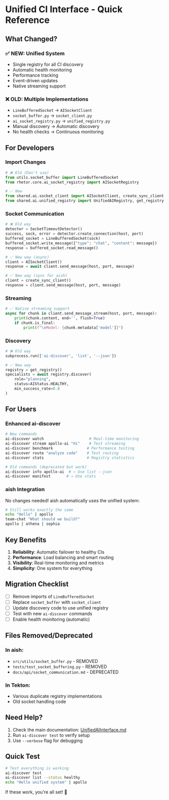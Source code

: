# Unified CI Interface - Quick Reference

## What Changed?

### ✅ NEW: Unified System
- Single registry for all CI discovery
- Automatic health monitoring
- Performance tracking
- Event-driven updates
- Native streaming support

### ❌ OLD: Multiple Implementations
- `LineBufferedSocket` → `AISocketClient`
- `socket_buffer.py` → `socket_client.py`
- `ai_socket_registry.py` → `unified_registry.py`
- Manual discovery → Automatic discovery
- No health checks → Continuous monitoring

## For Developers

### Import Changes

```python
# ❌ Old (Don't use)
from utils.socket_buffer import LineBufferedSocket
from rhetor.core.ai_socket_registry import AISocketRegistry

# ✅ New
from shared.ai.socket_client import AISocketClient, create_sync_client
from shared.ai.unified_registry import UnifiedAIRegistry, get_registry
```

### Socket Communication

```python
# ❌ Old way
detector = SocketTimeoutDetector()
success, sock, error = detector.create_connection(host, port)
buffered_socket = LineBufferedSocket(sock)
buffered_socket.write_message({"type": "chat", "content": message})
response = buffered_socket.read_message()

# ✅ New way (async)
client = AISocketClient()
response = await client.send_message(host, port, message)

# ✅ New way (sync for aish)
client = create_sync_client()
response = client.send_message(host, port, message)
```

### Streaming

```python
# ✅ Native streaming support
async for chunk in client.send_message_stream(host, port, message):
    print(chunk.content, end='', flush=True)
    if chunk.is_final:
        print(f"\nModel: {chunk.metadata['model']}")
```

### Discovery

```python
# ❌ Old way
subprocess.run(['ai-discover', 'list', '--json'])

# ✅ New way
registry = get_registry()
specialists = await registry.discover(
    role="planning",
    status=AIStatus.HEALTHY,
    min_success_rate=0.8
)
```

## For Users

### Enhanced ai-discover

```bash
# New commands
ai-discover watch                    # Real-time monitoring
ai-discover stream apollo-ai "Hi"    # Test streaming
ai-discover benchmark               # Performance testing
ai-discover route "analyze code"    # Test routing
ai-discover stats                   # Registry statistics

# Old commands (deprecated but work)
ai-discover info apollo-ai  # → Use list --json
ai-discover manifest       # → Use stats
```

### aish Integration

No changes needed! aish automatically uses the unified system:

```bash
# Still works exactly the same
echo "Hello" | apollo
team-chat "What should we build?"
apollo | athena | sophia
```

## Key Benefits

1. **Reliability**: Automatic failover to healthy CIs
2. **Performance**: Load balancing and smart routing
3. **Visibility**: Real-time monitoring and metrics
4. **Simplicity**: One system for everything

## Migration Checklist

- [ ] Remove imports of `LineBufferedSocket`
- [ ] Replace `socket_buffer` with `socket_client`
- [ ] Update discovery code to use unified registry
- [ ] Test with new `ai-discover` commands
- [ ] Enable health monitoring (automatic)

## Files Removed/Deprecated

### In aish:
- `src/utils/socket_buffer.py` - REMOVED
- `tests/test_socket_buffering.py` - REMOVED
- `docs/api/socket_communication.md` - DEPRECATED

### In Tekton:
- Various duplicate registry implementations
- Old socket handling code

## Need Help?

1. Check the main documentation: [UnifiedAIInterface.md](../Architecture/UnifiedAIInterface.md)
2. Run `ai-discover test` to verify setup
3. Use `--verbose` flag for debugging

## Quick Test

```bash
# Test everything is working
ai-discover test
ai-discover list --status healthy
echo "Hello unified system" | apollo
```

If these work, you're all set! 🎉